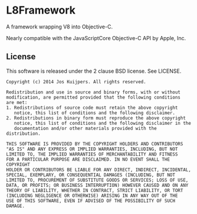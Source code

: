 L8Framework
===========
A framework wrapping V8 into Objective-C.

Nearly compatible with the JavaScriptCore Objective-C API by Apple, Inc.

## License ##
This software is released under the 2 clause BSD license. See LICENSE.

```
Copyright (c) 2014 Jos Kuijpers. All rights reserved.

Redistribution and use in source and binary forms, with or without
modification, are permitted provided that the following conditions
are met:
1. Redistributions of source code must retain the above copyright
   notice, this list of conditions and the following disclaimer.
2. Redistributions in binary form must reproduce the above copyright
   notice, this list of conditions and the following disclaimer in the
   documentation and/or other materials provided with the distribution.

THIS SOFTWARE IS PROVIDED BY THE COPYRIGHT HOLDERS AND CONTRIBUTORS
"AS IS" AND ANY EXPRESS OR IMPLIED WARRANTIES, INCLUDING, BUT NOT
LIMITED TO, THE IMPLIED WARRANTIES OF MERCHANTABILITY AND FITNESS
FOR A PARTICULAR PURPOSE ARE DISCLAIMED. IN NO EVENT SHALL THE COPYRIGHT
HOLDER OR CONTRIBUTORS BE LIABLE FOR ANY DIRECT, INDIRECT, INCIDENTAL,
SPECIAL, EXEMPLARY, OR CONSEQUENTIAL DAMAGES (INCLUDING, BUT NOT
LIMITED TO, PROCUREMENT OF SUBSTITUTE GOODS OR SERVICES; LOSS OF USE,
DATA, OR PROFITS; OR BUSINESS INTERRUPTION) HOWEVER CAUSED AND ON ANY
THEORY OF LIABILITY, WHETHER IN CONTRACT, STRICT LIABILITY, OR TORT 
(INCLUDING NEGLIGENCE OR OTHERWISE) ARISING IN ANY WAY OUT OF THE 
USE OF THIS SOFTWARE, EVEN IF ADVISED OF THE POSSIBILITY OF SUCH DAMAGE.
```
